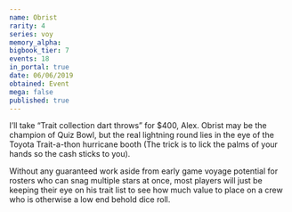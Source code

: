 ```yaml
---
name: Obrist
rarity: 4
series: voy
memory_alpha:
bigbook_tier: 7
events: 18
in_portal: true
date: 06/06/2019
obtained: Event
mega: false
published: true
---
```


I’ll take “Trait collection dart throws” for $400, Alex. Obrist may be the champion of Quiz Bowl, but the real lightning round lies in the eye of the Toyota Trait-a-thon hurricane booth (The trick is to lick the palms of your hands so the cash sticks to you).

Without any guaranteed work aside from early game voyage potential for rosters who can snag multiple stars at once, most players will just be keeping their eye on his trait list to see how much value to place on a crew who is otherwise a low end behold dice roll.
